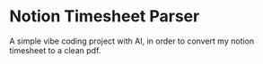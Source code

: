 # Notion Timesheet Parser

A simple vibe coding project with AI, in order to convert my notion timesheet to a clean pdf.